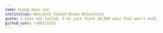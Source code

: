 ```yaml
---
name: Huang Guan Jie
institution: National Taiwan Ocean University
quote: I have not failed. I've just found 10,000 ways that won't work.
github_user: rabbit1753
---
```

